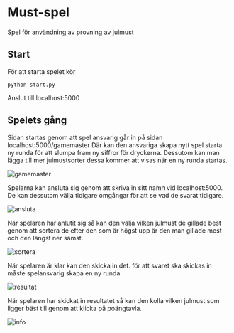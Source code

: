 # Must-spel

Spel för användning av provning av julmust

## Start
För att starta spelet kör
```
python start.py
```
Anslut till localhost:5000
## Spelets gång
Sidan startas genom att spel ansvarig går in på sidan localhost:5000/gamemaster
Där kan den ansvariga skapa nytt spel starta ny runda för att slumpa fram ny siffror för dryckerna.
Dessutom kan man lägga till mer julmustsorter dessa kommer att visas när en ny runda startas.

![gamemaster](images/gamemaster.png)

Spelarna kan ansluta sig genom att skriva in sitt namn vid localhost:5000. De kan dessutom välja tidigare omgångar för att se vad de svarat tidigare.

![ansluta](images/ansluta.png)

När spelaren har anlutit sig så kan den välja vilken julmust de gillade best genom att sortera de efter den som är högst upp är den man gillade mest och den längst ner sämst.

![sortera](images/sortera.png)

När spelaren är klar kan den skicka in det. för att svaret ska skickas in måste spelansvarig skapa en ny runda.

![resultat](images/resultat.png)

När spelaren har skickat in resultatet så kan den kolla vilken julmust som ligger bäst till genom att klicka på poängtavla.

![info](images/info.png)


